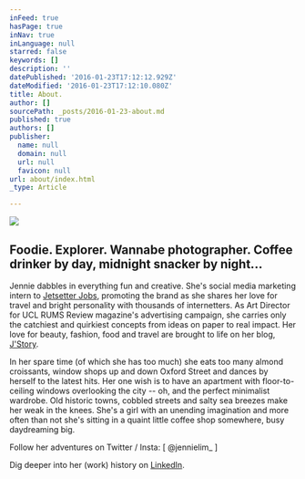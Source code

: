 ```yaml
---
inFeed: true
hasPage: true
inNav: true
inLanguage: null
starred: false
keywords: []
description: ''
datePublished: '2016-01-23T17:12:12.929Z'
dateModified: '2016-01-23T17:12:10.080Z'
title: ​About.
author: []
sourcePath: _posts/2016-01-23-about.md
published: true
authors: []
publisher:
  name: null
  domain: null
  url: null
  favicon: null
url: about/index.html
_type: Article

---
```

![](https://the-grid-user-content.s3-us-west-2.amazonaws.com/59d47464-255f-4a35-a8b0-840ffd009d72.jpg)

## Foodie. Explorer. Wannabe photographer. Coffee drinker by day, midnight snacker by night...

Jennie dabbles in everything fun and creative. She's social media marketing intern to [Jetsetter Jobs][0], promoting the brand as she shares her love for travel and bright personality with thousands of internetters. As Art Director for UCL RUMS Review magazine's advertising campaign, she carries only the catchiest and quirkiest concepts from ideas on paper to real impact. Her love for beauty, fashion, food and travel are brought to life on her blog, [J'Story][1].

In her spare time (of which she has too much) she eats too many almond croissants, window shops up and down Oxford Street and dances by herself to the latest hits. Her one wish is to have an apartment with floor-to-ceiling windows overlooking the city -- oh, and the perfect minimalist wardrobe. Old historic towns, cobbled streets and salty sea breezes make her weak in the knees.
She's a girl with an unending imagination and more often than not she's sitting in a quaint little coffee shop somewhere, busy daydreaming big.

Follow her adventures on Twitter / Insta: \[ @jennielim\_ \]

Dig deeper into her (work) history on [LinkedIn][2].

[0]: instagram.com/jetsetterjobs
[1]: jenilim.wordpress.com
[2]: https://www.linkedin.com/in/jenilim